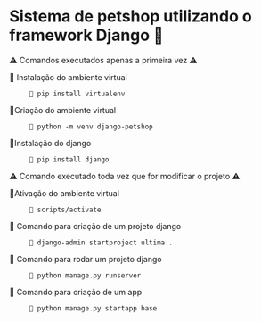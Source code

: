 # Sistema de petshop utilizando o framework Django 🐶
⚠ Comandos executados apenas a primeira vez ⚠

📌 Instalação do ambiente virtual

         🔵 pip install virtualenv
   
   
📌Criação do ambiente virtual

         🔵 python -m venv django-petshop
   
   
📌Instalação do django

         🔵 pip install django

⚠ Comando executado toda vez que for modificar o projeto ⚠

📌Ativação do ambiente virtual
  
         🔵 scripts/activate

📌 Comando para criação de um projeto django 

         🔵 django-admin startproject ultima .

📌 Comando para rodar um projeto django

         🔵 python manage.py runserver

📌 Comando para criação de um app

         🔵 python manage.py startapp base
